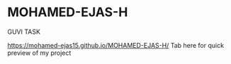 # MOHAMED-EJAS-H
GUVI TASK


https://mohamed-ejas15.github.io/MOHAMED-EJAS-H/ Tab here for quick preview of my project
